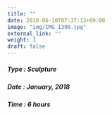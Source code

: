 ```yaml
---
title: ""
date: 2018-06-10T07:37:13+09:00
image: "img/IMG_1390.jpg"
external_link: ""
weight: 3
draft: false
---
```


##### Type : Sculpture
##### Date : January, 2018
##### Time : 6 hours
